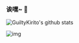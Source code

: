 ### 诶嘿~ 👋

<!--
**GuiltyKirito/GuiltyKirito** is a ✨ _special_ ✨ repository because its `README.md` (this file) appears on your GitHub profile.

Here are some ideas to get you started:

- 🔭 I’m currently working on ...
- 🌱 I’m currently learning ...
- 👯 I’m looking to collaborate on ...
- 🤔 I’m looking for help with ...
- 💬 Ask me about ...
- 📫 How to reach me: ...
- 😄 Pronouns: ...
- ⚡ Fun fact: ...
-->
![GuiltyKirito's github stats](https://github-readme-stats.vercel.app/api?username=GuiltyKirito&show_icons=true)

![img](https://genshin-card.getloli.com/16/7503524.png)
